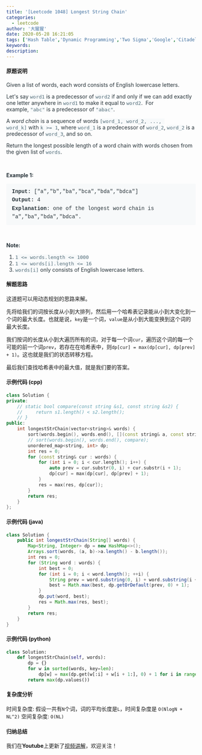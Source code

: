 ```yaml
---
title: '[Leetcode 1048] Longest String Chain'
categories:
  - leetcode
author: '大猩猩'
date: 2020-05-28 16:21:05
tags: ['Hash Table','Dynamic Programming','Two Sigma','Google','Citadel','VMware','Amazon']
keywords:
description:
---
```

#### 原题说明
<p style="font-size: 14px; margin-bottom: 1em; color: rgb(38, 50, 56); font-family: -apple-system, system-ui, &quot;Segoe UI&quot;, &quot;PingFang SC&quot;, &quot;Hiragino Sans GB&quot;, &quot;Microsoft YaHei&quot;, &quot;Helvetica Neue&quot;, Helvetica, Arial, sans-serif, &quot;Apple Color Emoji&quot;, &quot;Segoe UI Emoji&quot;, &quot;Segoe UI Symbol&quot;;">Given a list of words, each word consists of English lowercase letters.</p><p style="font-size: 14px; margin-bottom: 1em; color: rgb(38, 50, 56); font-family: -apple-system, system-ui, &quot;Segoe UI&quot;, &quot;PingFang SC&quot;, &quot;Hiragino Sans GB&quot;, &quot;Microsoft YaHei&quot;, &quot;Helvetica Neue&quot;, Helvetica, Arial, sans-serif, &quot;Apple Color Emoji&quot;, &quot;Segoe UI Emoji&quot;, &quot;Segoe UI Symbol&quot;;">Let's say&nbsp;<code style="font-family: monospace; font-size: 13px; color: rgb(84, 110, 122); background-color: rgb(247, 249, 250); border-radius: 3px;">word1</code>&nbsp;is a predecessor of&nbsp;<code style="font-family: monospace; font-size: 13px; color: rgb(84, 110, 122); background-color: rgb(247, 249, 250); border-radius: 3px;">word2</code>&nbsp;if and only if we can add exactly one letter anywhere in&nbsp;<code style="font-family: monospace; font-size: 13px; color: rgb(84, 110, 122); background-color: rgb(247, 249, 250); border-radius: 3px;">word1</code>&nbsp;to make it equal to&nbsp;<code style="font-family: monospace; font-size: 13px; color: rgb(84, 110, 122); background-color: rgb(247, 249, 250); border-radius: 3px;">word2</code>.&nbsp; For example,&nbsp;<code style="font-family: monospace; font-size: 13px; color: rgb(84, 110, 122); background-color: rgb(247, 249, 250); border-radius: 3px;">"abc"</code>&nbsp;is a predecessor of&nbsp;<code style="font-family: monospace; font-size: 13px; color: rgb(84, 110, 122); background-color: rgb(247, 249, 250); border-radius: 3px;">"abac"</code>.</p><p style="font-size: 14px; margin-bottom: 1em; color: rgb(38, 50, 56); font-family: -apple-system, system-ui, &quot;Segoe UI&quot;, &quot;PingFang SC&quot;, &quot;Hiragino Sans GB&quot;, &quot;Microsoft YaHei&quot;, &quot;Helvetica Neue&quot;, Helvetica, Arial, sans-serif, &quot;Apple Color Emoji&quot;, &quot;Segoe UI Emoji&quot;, &quot;Segoe UI Symbol&quot;;">A&nbsp;<em>word chain&nbsp;</em>is a sequence of words&nbsp;<code style="font-family: monospace; font-size: 13px; color: rgb(84, 110, 122); background-color: rgb(247, 249, 250); border-radius: 3px;">[word_1, word_2, ..., word_k]</code>&nbsp;with&nbsp;<code style="font-family: monospace; font-size: 13px; color: rgb(84, 110, 122); background-color: rgb(247, 249, 250); border-radius: 3px;">k &gt;= 1</code>,&nbsp;where&nbsp;<code style="font-family: monospace; font-size: 13px; color: rgb(84, 110, 122); background-color: rgb(247, 249, 250); border-radius: 3px;">word_1</code>&nbsp;is a predecessor of&nbsp;<code style="font-family: monospace; font-size: 13px; color: rgb(84, 110, 122); background-color: rgb(247, 249, 250); border-radius: 3px;">word_2</code>,&nbsp;<code style="font-family: monospace; font-size: 13px; color: rgb(84, 110, 122); background-color: rgb(247, 249, 250); border-radius: 3px;">word_2</code>&nbsp;is a predecessor of&nbsp;<code style="font-family: monospace; font-size: 13px; color: rgb(84, 110, 122); background-color: rgb(247, 249, 250); border-radius: 3px;">word_3</code>, and so on.</p><p style="font-size: 14px; margin-bottom: 1em; color: rgb(38, 50, 56); font-family: -apple-system, system-ui, &quot;Segoe UI&quot;, &quot;PingFang SC&quot;, &quot;Hiragino Sans GB&quot;, &quot;Microsoft YaHei&quot;, &quot;Helvetica Neue&quot;, Helvetica, Arial, sans-serif, &quot;Apple Color Emoji&quot;, &quot;Segoe UI Emoji&quot;, &quot;Segoe UI Symbol&quot;;">Return the longest possible length of a word chain with words chosen from the given list of&nbsp;<code style="font-family: monospace; font-size: 13px; color: rgb(84, 110, 122); background-color: rgb(247, 249, 250); border-radius: 3px;">words</code>.</p><p style="font-size: 14px; margin-bottom: 1em; color: rgb(38, 50, 56); font-family: -apple-system, system-ui, &quot;Segoe UI&quot;, &quot;PingFang SC&quot;, &quot;Hiragino Sans GB&quot;, &quot;Microsoft YaHei&quot;, &quot;Helvetica Neue&quot;, Helvetica, Arial, sans-serif, &quot;Apple Color Emoji&quot;, &quot;Segoe UI Emoji&quot;, &quot;Segoe UI Symbol&quot;;">&nbsp;</p><p style="font-size: 14px; margin-bottom: 1em; color: rgb(38, 50, 56); font-family: -apple-system, system-ui, &quot;Segoe UI&quot;, &quot;PingFang SC&quot;, &quot;Hiragino Sans GB&quot;, &quot;Microsoft YaHei&quot;, &quot;Helvetica Neue&quot;, Helvetica, Arial, sans-serif, &quot;Apple Color Emoji&quot;, &quot;Segoe UI Emoji&quot;, &quot;Segoe UI Symbol&quot;;"><span style="font-weight: bolder;">Example 1:</span></p><pre style="font-family: SFMono-Regular, Consolas, &quot;Liberation Mono&quot;, Menlo, Courier, monospace; margin-bottom: 1em; background: rgb(247, 249, 250); padding: 10px 15px; color: rgb(38, 50, 56); line-height: 1.6; border-radius: 3px; white-space: pre-wrap;"><span style="font-weight: bolder;">Input: </span><span id="example-input-1-1">["a","b","ba","bca","bda","bdca"]</span>
<span style="font-weight: bolder;">Output: </span><span id="example-output-1">4
<span style="font-weight: bolder;">Explanation</span>: one of </span>the longest word chain is "a","ba","bda","bdca".
</pre><p style="font-size: 14px; margin-bottom: 1em; color: rgb(38, 50, 56); font-family: -apple-system, system-ui, &quot;Segoe UI&quot;, &quot;PingFang SC&quot;, &quot;Hiragino Sans GB&quot;, &quot;Microsoft YaHei&quot;, &quot;Helvetica Neue&quot;, Helvetica, Arial, sans-serif, &quot;Apple Color Emoji&quot;, &quot;Segoe UI Emoji&quot;, &quot;Segoe UI Symbol&quot;;">&nbsp;</p><p style="font-size: 14px; margin-bottom: 1em; color: rgb(38, 50, 56); font-family: -apple-system, system-ui, &quot;Segoe UI&quot;, &quot;PingFang SC&quot;, &quot;Hiragino Sans GB&quot;, &quot;Microsoft YaHei&quot;, &quot;Helvetica Neue&quot;, Helvetica, Arial, sans-serif, &quot;Apple Color Emoji&quot;, &quot;Segoe UI Emoji&quot;, &quot;Segoe UI Symbol&quot;;"><span style="font-weight: bolder;">Note:</span></p><ol style="margin-bottom: 1em; color: rgb(38, 50, 56); font-family: -apple-system, system-ui, &quot;Segoe UI&quot;, &quot;PingFang SC&quot;, &quot;Hiragino Sans GB&quot;, &quot;Microsoft YaHei&quot;, &quot;Helvetica Neue&quot;, Helvetica, Arial, sans-serif, &quot;Apple Color Emoji&quot;, &quot;Segoe UI Emoji&quot;, &quot;Segoe UI Symbol&quot;;"><li><code style="font-family: monospace; font-size: 13px; color: rgb(84, 110, 122); background-color: rgb(247, 249, 250); border-radius: 3px;">1 &lt;= words.length &lt;= 1000</code></li><li><code style="font-family: monospace; font-size: 13px; color: rgb(84, 110, 122); background-color: rgb(247, 249, 250); border-radius: 3px;">1 &lt;= words[i].length &lt;= 16</code></li><li><code style="font-family: monospace; font-size: 13px; color: rgb(84, 110, 122); background-color: rgb(247, 249, 250); border-radius: 3px;">words[i]</code>&nbsp;only consists of English lowercase letters.</li></ol>
<!--more-->

#### 解题思路
这道题可以用动态规划的思路来解。

先将给我们的词按长度从小到大排列，然后用一个哈希表记录能从小到大变化到一个词的最大长度。也就是说，`key`是一个词，`value`是从小到大能变换到这个词的最大长度。

我们按词的长度从小到大遍历所有的词，对于每一个词`cur`，遍历这个词的每一个可能的前一个词`prev`，若存在在哈希表中，则`dp[cur] = max(dp[cur], dp[prev] + 1)`。这也就是我们的状态转移方程。

最后我们查找哈希表中的最大值，就是我们要的答案。

#### 示例代码 (cpp)
```cpp
class Solution {
private:
    // static bool compare(const string &s1, const string &s2) {
    //     return s1.length() < s2.length();
    // }
public:
    int longestStrChain(vector<string>& words) {
        sort(words.begin(), words.end(), [](const string& a, const string& b){return a.size() < b.size();});
        // sort(words.begin(), words.end(), compare);
        unordered_map<string, int> dp;
        int res = 0;
        for (const string& cur : words) {
            for (int i = 0; i < cur.length(); i++) {
                auto prev = cur.substr(0, i) + cur.substr(i + 1);
                dp[cur] = max(dp[cur], dp[prev] + 1);
            }
            res = max(res, dp[cur]);
        }
        return res;
    }
};
```

#### 示例代码 (java)
```java
class Solution {
    public int longestStrChain(String[] words) {
        Map<String, Integer> dp = new HashMap<>();
        Arrays.sort(words, (a, b)->a.length() - b.length());
        int res = 0;
        for (String word : words) {
            int best = 0;
            for (int i = 0; i < word.length(); ++i) {
                String prev = word.substring(0, i) + word.substring(i + 1);
                best = Math.max(best, dp.getOrDefault(prev, 0) + 1);
            }
            dp.put(word, best);
            res = Math.max(res, best);
        }
        return res;
    }
}
```

#### 示例代码 (python)
```python
class Solution:
    def longestStrChain(self, words):
        dp = {}
        for w in sorted(words, key=len):
            dp[w] = max(dp.get(w[:i] + w[i + 1:], 0) + 1 for i in range(len(w)))
        return max(dp.values())      
```

#### 复杂度分析
时间复杂度: 假设一共有`N`个词，词的平均长度是`L`，时间复杂度是 `O(NlogN + NL^2)`
空间复杂度: `O(NL)`

#### 归纳总结
我们在**Youtube**上更新了[视频讲解](https://youtu.be/iIHqGV0UQug)，欢迎关注！